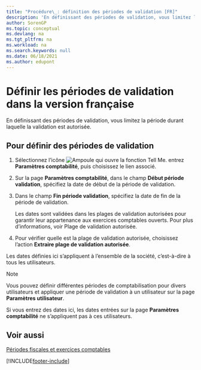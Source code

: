 ```yaml
---
title: "Procédure\_: définition des périodes de validation [FR]"
description: 'En définissant des périodes de validation, vous limitez la période durant laquelle la validation est autorisée.'
author: SorenGP
ms.topic: conceptual
ms.devlang: na
ms.tgt_pltfrm: na
ms.workload: na
ms.search.keywords: null
ms.date: 06/18/2021
ms.author: edupont
---
```

# <a name="specify-posting-periods-in-the-french-version"></a><a name="specify-posting-periods-in-the-french-version"></a><a name="specify-posting-periods-in-the-french-version"></a>Définir les périodes de validation dans la version française

En définissant des périodes de validation, vous limitez la période durant laquelle la validation est autorisée.  

## <a name="to-specify-posting-periods"></a><a name="to-specify-posting-periods"></a><a name="to-specify-posting-periods"></a>Pour définir des périodes de validation

1. Sélectionnez l’icône ![Ampoule qui ouvre la fonction Tell Me.](../../media/ui-search/search_small.png "Dites-moi ce que vous voulez faire") entrez **Paramètres comptabilité**, puis choisissez le lien associé.  
2. Sur la page **Paramètres comptabilité**, dans le champ **Début période validation**, spécifiez la date de début de la période de validation.  
3. Dans le champ **Fin période validation**, spécifiez la date de fin de la période de validation.  

    Les dates sont validées dans les plages de validation autorisées pour garantir leur appartenance aux exercices comptables ouverts. Pour plus d’informations, voir Plage de validation autorisée.  

4. Pour vérifier quelle est la plage de validation autorisée, choisissez l’action **Extraire plage de validation autorisée**.  

Les dates définies ici s’appliquent à l’ensemble de la société, c’est-à-dire à tous les utilisateurs.  

> [!NOTE]  
> Vous pouvez définir différentes périodes de comptabilisation pour divers utilisateurs et appliquer une période de validation à un utilisateur sur la page **Paramètres utilisateur**.

Si vous entrez des dates ici, les dates entrées sur la page **Paramètres comptabilité** ne s’appliquent pas à ces utilisateurs.  

## <a name="see-also"></a><a name="see-also"></a><a name="see-also"></a>Voir aussi

[Périodes fiscales et exercices comptables](fiscal-periods-and-fiscal-years.md)


[!INCLUDE[footer-include](../../includes/footer-banner.md)]
